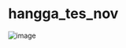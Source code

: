 # hangga_tes_nov

![image](https://user-images.githubusercontent.com/36717925/199042225-6f0e28d1-e0a1-4bbf-af46-5e5ffebc7577.png)
